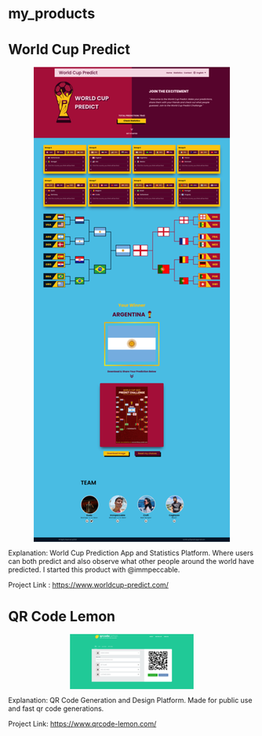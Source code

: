 # my_products

# World Cup Predict

<p align="center" width="100%"><img align="center" src="WorldCup.png"/></p>

Explanation:
World Cup Prediction App and Statistics Platform. Where users can both predict and also observe what other people
around the world have predicted. I started this product with @immpeccable.

Project Link : https://www.worldcup-predict.com/

# QR Code Lemon

<p align="center" width="100%"><img align="center" width="50%" src="QRLemon.png"/></p>

Explanation:
QR Code Generation and Design Platform. Made for public use and fast qr code generations.

Project Link: https://www.qrcode-lemon.com/
